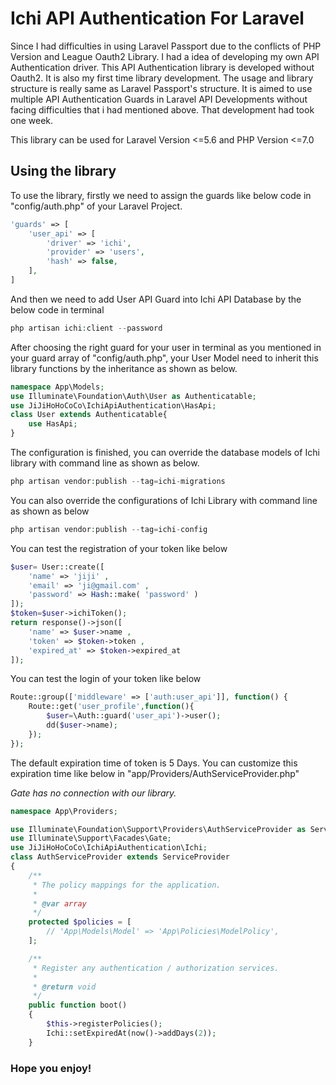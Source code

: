 # Ichi API Authentication For Laravel

<p>Since I had difficulties in using Laravel Passport due to the conflicts of PHP Version and League Oauth2 Library. I had a idea of developing my own API Authentication driver. This API Authentication library is developed without Oauth2. It is also my first time library development. The usage and library structure is really same as Laravel Passport's structure. It is aimed to use multiple API Authentication Guards in Laravel API Developments without facing difficulties that i had mentioned above. That development had took one week.</p>

<p>This library can be used for Laravel Version <=5.6 and PHP Version <=7.0</p>

## Using the library

<p>To use the library, firstly we need to assign the guards like below code in "config/auth.php" of your Laravel Project. </p>

```php
'guards' => [
	'user_api' => [
		'driver' => 'ichi',
		'provider' => 'users',
		'hash' => false,
	],
]
```

<p>And then we need to add User API Guard into Ichi API Database by the below code in terminal</p>

```php
php artisan ichi:client --password
```

<p>After choosing the right guard for your user in terminal as you mentioned in your guard array of "config/auth.php", your User Model need to inherit this library functions by the inheritance as shown as below.</p>

```php
namespace App\Models;
use Illuminate\Foundation\Auth\User as Authenticatable;
use JiJiHoHoCoCo\IchiApiAuthentication\HasApi;
class User extends Authenticatable{
	use HasApi;
}
```

<p>The configuration is finished, you can override the database models of Ichi library with command line as shown as below.</p>

```php
php artisan vendor:publish --tag=ichi-migrations
```

<p>You can also override the configurations of Ichi Library with command line as shown as below</p>

```php
php artisan vendor:publish --tag=ichi-config
```

<p>You can test the registration of your token like below</p>

```php
$user= User::create([
	'name' => 'jiji' , 
	'email' => 'ji@gmail.com' ,
	'password' => Hash::make( 'password' )
]);
$token=$user->ichiToken();
return response()->json([
	'name' => $user->name ,
	'token' => $token->token ,
	'expired_at' => $token->expired_at
]);
```

<p>You can test the login of your token like below</p>

```php
Route::group(['middleware' => ['auth:user_api']], function() {
	Route::get('user_profile',function(){
		$user=\Auth::guard('user_api')->user();
		dd($user->name);
	});
});
```

<p>The default expiration time of token is 5 Days. You can customize this expiration time like below in "app/Providers/AuthServiceProvider.php" </p>

<i>Gate has no connection with our library.</i>

```php
namespace App\Providers;

use Illuminate\Foundation\Support\Providers\AuthServiceProvider as ServiceProvider;
use Illuminate\Support\Facades\Gate;
use JiJiHoHoCoCo\IchiApiAuthentication\Ichi;
class AuthServiceProvider extends ServiceProvider
{
    /**
     * The policy mappings for the application.
     *
     * @var array
     */
    protected $policies = [
        // 'App\Models\Model' => 'App\Policies\ModelPolicy',
    ];

    /**
     * Register any authentication / authorization services.
     *
     * @return void
     */
    public function boot()
    {
        $this->registerPolicies();
        Ichi::setExpiredAt(now()->addDays(2));
    }

```
### Hope you enjoy!